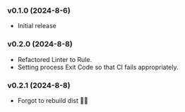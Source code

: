 ### v0.1.0 (2024-8-6)

- Initial release

### v0.2.0 (2024-8-8)

- Refactored Linter to Rule.
- Setting process Exit Code so that CI fails appropriately.

### v0.2.1 (2024-8-8)

- Forgot to rebuild dist 🤦‍♂️
